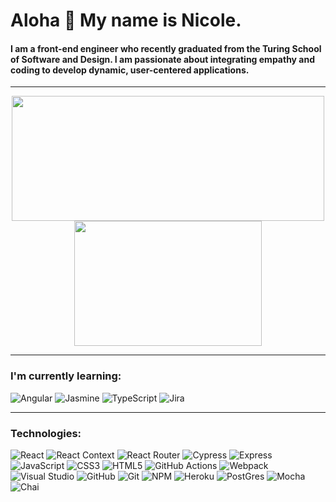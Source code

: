 # Aloha 👋 My name is Nicole.

#### I am a front-end engineer who recently graduated from the Turing School of Software and Design. I am passionate about integrating empathy and coding to develop dynamic, user-centered applications. 

---

<div align="center">
  <a href="https://github.com/nvalentini21/github-readme-stats">
    <img align="center" src="https://github-readme-stats.vercel.app/api?username=nvalentini21&count_private=true&show_icons=true&theme=graywhite" height="200" width="500"/>
  </a>
  <a href="https://github.com/nvalentini21/github-readme-stats">
    <img align="center" src="https://github-readme-stats.vercel.app/api/top-langs/?username=nvalentini21&count_private=true&theme=graywhite" height="200" width="300"/>
  </a>
</div>

--- 

### I'm currently learning: 

![Angular](https://img.shields.io/badge/Angular-DD0031?style=for-the-badge&logo=angular&logoColor=white)
![Jasmine](https://img.shields.io/badge/Jasmine-8A4182?style=for-the-badge&logo=Jasmine&logoColor=white)
![TypeScript](https://img.shields.io/badge/typescript-%23007ACC.svg?style=for-the-badge&logo=typescript&logoColor=white)
![Jira](https://img.shields.io/badge/Jira-0052CC?style=for-the-badge&logo=Jira&logoColor=white)

---

### Technologies:

![React](https://img.shields.io/badge/react-%2320232a.svg?style=for-the-badge&logo=react&logoColor=%2361DAFB)
![React Context](https://img.shields.io/badge/react_context-%2320232a.svg?style=for-the-badge&logo=react&logoColor=%2361DAFB)
![React Router](https://img.shields.io/badge/React_Router-CA4245?style=for-the-badge&logo=react-router&logoColor=white)
![Cypress](https://img.shields.io/badge/-cypress-%23E5E5E5?style=for-the-badge&logo=cypress&logoColor=058a5e)
![Express](https://img.shields.io/badge/Express.js-404D59?style=for-the-badge)
![JavaScript](https://img.shields.io/badge/javascript-%23323330.svg?style=for-the-badge&logo=javascript&logoColor=%23F7DF1E)
![CSS3](https://img.shields.io/badge/css3-%231572B6.svg?style=for-the-badge&logo=css3&logoColor=white)
![HTML5](https://img.shields.io/badge/html5-%23E34F26.svg?style=for-the-badge&logo=html5&logoColor=white)
![GitHub Actions](https://img.shields.io/badge/github%20actions-%232671E5.svg?style=for-the-badge&logo=githubactions&logoColor=white)
![Webpack](https://img.shields.io/badge/webpack-%238DD6F9.svg?style=for-the-badge&logo=webpack&logoColor=black)
![Visual Studio](https://img.shields.io/badge/Visual%20Studio-5C2D91.svg?style=for-the-badge&logo=visual-studio&logoColor=white)
![GitHub](https://img.shields.io/badge/github-%23121011.svg?style=for-the-badge&logo=github&logoColor=white)
![Git](https://img.shields.io/badge/git-%23F05033.svg?style=for-the-badge&logo=git&logoColor=white)
![NPM](https://img.shields.io/badge/NPM-%23000000.svg?style=for-the-badge&logo=npm&logoColor=white)
![Heroku](https://img.shields.io/badge/Heroku-430098?style=for-the-badge&logo=heroku&logoColor=white)
![PostGres](https://img.shields.io/badge/postgres-%23316192.svg?&style=for-the-badge&logo=postgresql&logoColor=white)
![Mocha](https://img.shields.io/badge/-mocha-%238D6748?style=for-the-badge&logo=mocha&logoColor=white)
![Chai](https://img.shields.io/badge/chai-A30701?style=for-the-badge&logo=chai&logoColor=white)

<!--
**nvalentini21/nvalentini21** is a ✨ _special_ ✨ repository because its `README.md` (this file) appears on your GitHub profile.

Here are some ideas to get you started:

- 🔭 I’m currently working on ...
- 🌱 I’m currently learning ...
- 👯 I’m looking to collaborate on ...
- 🤔 I’m looking for help with ...
- 💬 Ask me about ...
- 📫 How to reach me: ...
- 😄 Pronouns: ...
- ⚡ Fun fact: ...
-->
